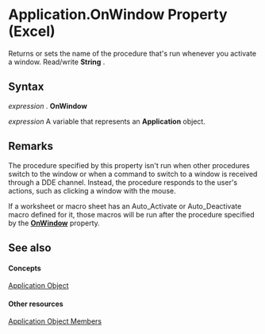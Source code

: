 
# Application.OnWindow Property (Excel)

Returns or sets the name of the procedure that's run whenever you activate a window. Read/write  **String** .


## Syntax

 _expression_ . **OnWindow**

 _expression_ A variable that represents an **Application** object.


## Remarks

The procedure specified by this property isn't run when other procedures switch to the window or when a command to switch to a window is received through a DDE channel. Instead, the procedure responds to the user's actions, such as clicking a window with the mouse.

If a worksheet or macro sheet has an Auto_Activate or Auto_Deactivate macro defined for it, those macros will be run after the procedure specified by the  **[OnWindow](73ae5d34-66e6-3c1e-07f8-08850d13a4f5.md)** property.


## See also


#### Concepts


[Application Object](19b73597-5cf9-4f56-8227-b5211f657f6f.md)
#### Other resources


[Application Object Members](4cb9ca42-8d07-cc9c-2d80-4eb9a5921e1e.md)
